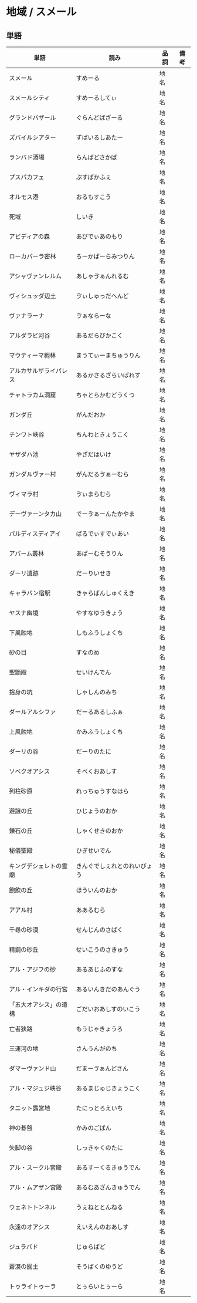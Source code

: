 # 地域 / スメール

## 単語

|単語|読み|品詞|備考|
|---|---|---|---|
|スメール|すめーる|地名||
|スメールシティ|すめーるしてぃ|地名||
|グランドバザール|ぐらんどばざーる|地名||
|ズバイルシアター|ずばいるしあたー|地名||
|ランバド酒場|らんばどさかば|地名||
|プスパカフェ|ぷすぱかふぇ|地名||
|オルモス港|おるもすこう|地名||
|死域|しいき|地名||
|アビディアの森|あびでぃあのもり|地名||
|ローカパーラ密林|ろーかぱーらみつりん|地名||
|アシャヴァンレルム|あしゃゔぁんれるむ|地名||
|ヴィシュッダ辺土|ゔぃしゅっだへんど|地名||
|ヴァナラーナ|ゔぁならーな|地名||
|アルダラビ河谷|あるだらびかこく|地名||
|マウティーマ稠林|まうてぃーまちゅうりん|地名||
|アルカサルザライパレス|あるかさるざらいぱれす|地名||
|チャトラカム洞窟|ちゃとらかむどうくつ|地名||
|ガンダ丘|がんだおか|地名||
|チンワト峡谷|ちんわときょうこく|地名||
|ヤザダハ池|やざだはいけ|地名||
|ガンダルヴァー村|がんだるゔぁーむら|地名||
|ヴィマラ村|ゔぃまらむら|地名||
|デーヴァーンタカ山|でーゔぁーんたかやま|地名||
|パルディスディアイ|ぱるでぃすでぃあい|地名||
|アパーム叢林|あぱーむそうりん|地名||
|ダーリ遺跡|だーりいせき|地名||
|キャラバン宿駅|きゃらばんしゅくえき|地名||
|ヤスナ幽境|やすなゆうきょう|地名||
|下風蝕地|しもふうしょくち|地名||
|砂の目|すなのめ|地名||
|聖顕殿|せいけんでん|地名||
|捨身の坑|しゃしんのみち|地名||
|ダールアルシファ|だーるあるしふぁ|地名||
|上風蝕地|かみふうしょくち|地名||
|ダーリの谷|だーりのたに|地名||
|ソベクオアシス|そべくおあしす|地名||
|列柱砂原|れっちゅうすなはら|地名||
|避譲の丘|ひじょうのおか|地名||
|鑠石の丘|しゃくせきのおか|地名||
|秘儀聖殿|ひぎせいでん|地名||
|キングデシェレトの霊廟|きんぐでしぇれとのれいびょう|地名||
|飽飲の丘|ほういんのおか|地名||
|アアル村|ああるむら|地名||
|千尋の砂漠|せんじんのさばく|地名||
|精鋼の砂丘|せいこうのさきゅう|地名||
|アル・アジフの砂|あるあじふのすな|地名||
|アル・インキダの行宮|あるいんきだのあんぐう|地名||
|「五大オアシス」の遺構|ごだいおあしすのいこう|地名||
|亡者狭路|もうじゃきょうろ|地名||
|三運河の地|さんうんがのち|地名||
|ダマーヴァンド山|だまーゔぁんどさん|地名||
|アル・マジュジ峡谷|あるまじゅじきょうこく|地名||
|タニット露営地|たにっとろえいち|地名||
|神の碁盤|かみのごばん|地名||
|失脚の谷|しっきゃくのたに|地名||
|アル・スークル宮殿|あるすーくるきゅうでん|地名||
|アル・ムアザン宮殿|あるむあざんきゅうでん|地名||
|ウェネトトンネル|うぇねととんねる|地名||
|永遠のオアシス|えいえんのおあしす|地名||
|ジュラバド|じゅらばど|地名||
|蒼漠の囿土|そうばくのゆうど|地名||
|トゥライトゥーラ|とぅらいとぅーら|地名||